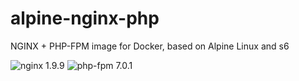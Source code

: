# alpine-nginx-php
NGINX + PHP-FPM image for Docker, based on Alpine Linux and s6

![nginx 1.9.9](https://img.shields.io/badge/nginx-1.9.9-brightgreen.svg?style=flat-square) ![php-fpm 7.0.1](https://img.shields.io/badge/php--fpm-7.0.1-brightgreen.svg?style=flat-square)
